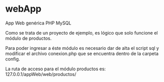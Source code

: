 # webApp
App Web genérica PHP MySQL

Como se trata de un proyecto de ejemplo, es lógico que solo funcione el módulo de productos.

Para poder ingresar a éste módulo es necesario dar de alta el script sql y modificar el archivo conexion.php que se encuentra dentro de la carpeta config.

La ruta de acceso para el módulo productos es: 127.0.0.1/appWeb/web/productos/
